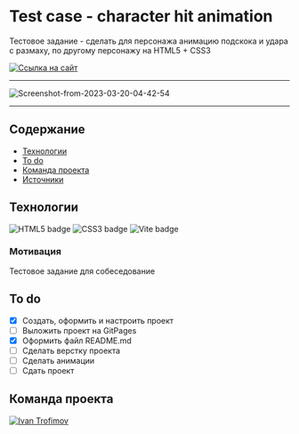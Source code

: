 # Test case - character hit animation

Тестовое задание - сделать для персонажа анимацию подскока и удара с размаху, по другому персонажу на HTML5 + CSS3 

[![Ссылка на сайт](https://img.shields.io/badge/-WEBSITE-%23222222?logo=GitHub%20Pages)](https://impudens.github.io/js-vite-template/)

***

<img src="https://i.ibb.co/qD34Hn4/Screenshot-from-2023-03-20-04-42-54.png" alt="Screenshot-from-2023-03-20-04-42-54" border="0">

***

## Содержание
- [Технологии](#технологии)
- [To do](#to-do)
- [Команда проекта](#команда-проекта)
- [Источники](#Источники)

## Технологии

![HTML5 badge](https://img.shields.io/badge/-HTML5-%23003?logo=html5)
![CSS3 badge](https://img.shields.io/badge/-CSS3-%23003?logo=CSS3&logoColor=%231572B6)
![Vite badge](https://img.shields.io/badge/-Vite-%23003?color=%23FFC119&logo=vite)

### Мотивация
Тестовое задание для собеседование 

## To do
- [x] Создать, оформить и настроить проект
- [ ] Выложить проект на GitPages
- [x] Оформить файл README.md
- [ ] Сделать верстку проекта
- [ ] Сделать анимации
- [ ] Сдать проект

## Команда проекта
[![Ivan Trofimov](https://img.shields.io/badge/-Ivan%20Trofimov-black?logo=GitHub)](https://github.com/impudens)